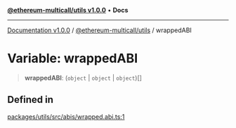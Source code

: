 [**@ethereum-multicall/utils v1.0.0**](../README.md) • **Docs**

***

[Documentation v1.0.0](../../../packages.md) / [@ethereum-multicall/utils](../README.md) / wrappedABI

# Variable: wrappedABI

> **wrappedABI**: (`object` \| `object` \| `object`)[]

## Defined in

[packages/utils/src/abis/wrapped.abi.ts:1](https://github.com/niZmosis/ethereum-multicall/blob/2a2d077a99c23b464a4e40dd6375d06ce98594bd/packages/utils/src/abis/wrapped.abi.ts#L1)
